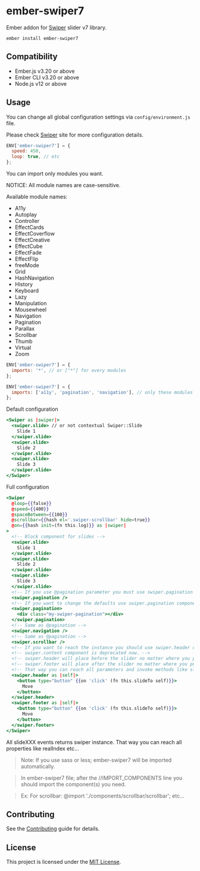 # ember-swiper7

Ember addon for [Swiper](https://swiperjs.com/) slider v7 library.

```
ember install ember-swiper7
```

## Compatibility

* Ember.js v3.20 or above
* Ember CLI v3.20 or above
* Node.js v12 or above

## Usage

You can change all global configuration settings via `config/environment.js` file.

Please check [Swiper](https://swiperjs.com/api/) site for more configuration details.

```javascript
ENV['ember-swiper7'] = {
  speed: 450,
  loop: true, // etc
};
```

You can import only modules you want.

NOTICE: All module names are case-sensitive.

Available module names:

- A11y
- Autoplay
- Controller
- EffectCards
- EffectCoverflow
- EffectCreative
- EffectCube
- EffectFade
- EffectFlip
- freeMode
- Grid
- HashNavigation
- History
- Keyboard
- Lazy
- Manipulation
- Mousewheel
- Navigation
- Pagination
- Parallax
- Scrollbar
- Thumb
- Virtual
- Zoom

```javascript
ENV['ember-swiper7'] = {
  imports: '*', // or ["*"] for every modules
};
```

```javascript
ENV['ember-swiper7'] = {
  imports: ['a11y', 'pagination', 'navigation'], // only these modules
};
```

Default configuration

```handlebars
<Swiper as |swiper|>
  <swiper.slide> // or not contextual Swiper::Slide
    Slide 1
  </swiper.slide>
  <swiper.slide>
    Slide 2
  </swiper.slide>
  <swiper.slide>
    Slide 3
  </swiper.slide>
</Swiper>
```

Full configuration

```handlebars
<Swiper
  @loop={{false}}
  @speed={{400}}
  @spaceBetween={{100}}
  @scrollbar={{hash el='.swiper-scrollbar' hide=true}}
  @on={{hash init=(fn this.log)}} as |swiper|
>
  <!-- Block component for slides -->
  <swiper.slide>
    Slide 1
  </swiper.slide>
  <swiper.slide>
    Slide 2
  </swiper.slide>
  <swiper.slide>
    Slide 3
  </swiper.slide>
  <!-- If you use @pagination parameter you must use swiper.pagination component. Otherwise it won't show. -->
  <swiper.pagination />
  <!-- If you want to change the defaults use swiper.pagination component with block. -->
  <swiper.pagination>
    <div class="my-swiper-pagination"></div>
  </swiper.pagination>
  <!-- Same as @pagination -->
  <swiper.navigation />
  <!-- Same as @pagination -->
  <swiper.scrollbar />
  <!-- If you want to reach the instance you should use swiper.header or swiper.footer component. This yields the instance. -->
  <!-- swiper.content component is deprecated now. -->
  <!-- swiper.header will place before the slider no matter where you put. -->
  <!-- swiper.footer will place after the slider no matter where you put. -->
  <!-- That way you can reach all parameters and invoke methods like slideTo etc... -->
  <swiper.header as |self|>
    <button type="button" {{on 'click' (fn this.slideTo self)}}>
      Move
    </button>
  </swiper.header>
  <swiper.footer as |self|>
    <button type="button" {{on 'click' (fn this.slideTo self)}}>
      Move
    </button>
  </swiper.footer>
</Swiper>
```

All slideXXX events returns swiper instance. That way you can reach all properties like realIndex etc...

> Note: If you use sass or less; ember-swiper7 will be imported automatically.

> In ember-swiper7 file; after the //IMPORT_COMPONENTS line you should import the component(s) you need.

> Ex: For scrollbar: @import './components/scrollbar/scrollbar'; etc...

## Contributing

See the [Contributing](CONTRIBUTING.md) guide for details.

## License

This project is licensed under the [MIT License](LICENSE.md).
